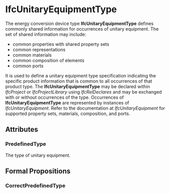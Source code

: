 # IfcUnitaryEquipmentType

The energy conversion device type **IfcUnitaryEquipmentType** defines commonly shared information for occurrences of unitary equipment. The set of shared information may include:

* common properties with shared property sets
* common representations
* common materials
* common composition of elements
* common ports

<!-- end of short definition -->

It is used to define a unitary equipment type specification indicating the specific product information that is common to all occurrences of that product type. The **IfcUnitaryEquipmentType** may be declared within _IfcProject_ or _IfcProjectLibrary_ using _IfcRelDeclares_ and may be exchanged with or without occurrences of the type. Occurrences of **IfcUnitaryEquipmentType** are represented by instances of _IfcUnitaryEquipment_. Refer to the documentation at _IfcUnitaryEquipment_ for supported property sets, materials, composition, and ports.

## Attributes

### PredefinedType
The type of unitary equipment.

## Formal Propositions

### CorrectPredefinedType

